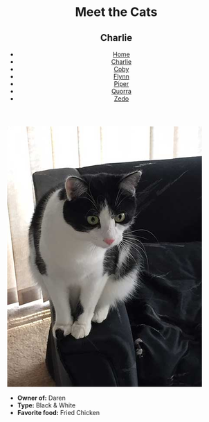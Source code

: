 <!DOCTYPE html>
<html lang="en">
  <head>
    <meta charset="UTF-8" />
    <title>Meet the Cats | Charlie</title>
  </head>

  <body>
    <header>
      <h1>Meet the Cats</h1>
      <h2>Charlie</h2>

<nav>
        <ul>
          <li><a href="index.md">Home</a></li>
          <li><a href="black-n-white/charlie.md">Charlie</a></li>
          <li><a href="snowshoe/coby.md">Coby</a></li>
          <li><a href="tabby/flynn.md">Flynn</a></li>
          <li><a href="egyptian-mau/piper.md">Piper</a></li>
          <li><a href="tabby/quorra.md">Quorra</a></li>
          <li><a href="tux/zedo.md">Zedo</a></li>
        </ul>
      </nav>
    </header>

  <main>

   <img src="img/charlie.jpg" alt="Charlie" />

  <ul>
        <li><strong>Owner of:</strong> Daren</li>
        <li><strong>Type:</strong> Black &amp; White</li>
        <li><strong>Favorite food:</strong> Fried Chicken</li>
   </ul>

   </main>
  </body>
</html>
